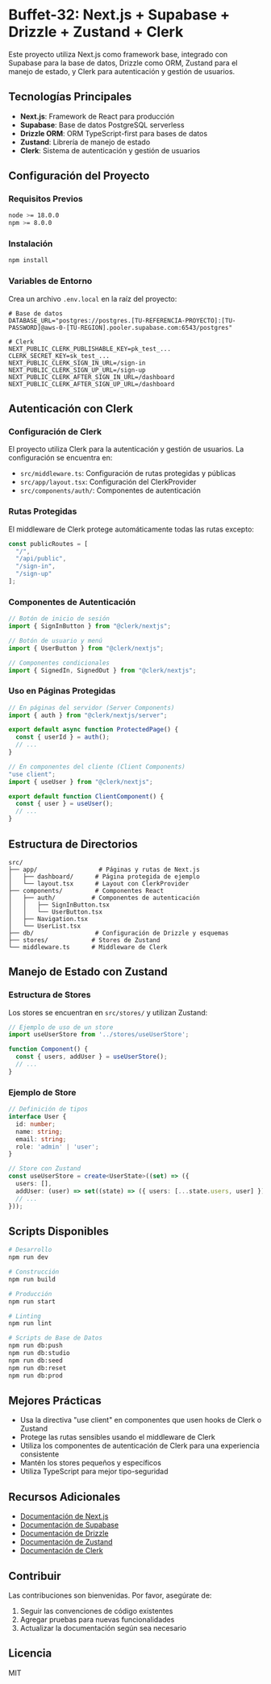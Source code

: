 # Buffet-32: Next.js + Supabase + Drizzle + Zustand + Clerk

Este proyecto utiliza Next.js como framework base, integrado con Supabase para la base de datos, Drizzle como ORM, Zustand para el manejo de estado, y Clerk para autenticación y gestión de usuarios.

## Tecnologías Principales

- **Next.js**: Framework de React para producción
- **Supabase**: Base de datos PostgreSQL serverless
- **Drizzle ORM**: ORM TypeScript-first para bases de datos
- **Zustand**: Librería de manejo de estado
- **Clerk**: Sistema de autenticación y gestión de usuarios

## Configuración del Proyecto

### Requisitos Previos

```bash
node >= 18.0.0
npm >= 8.0.0
```

### Instalación

```bash
npm install
```

### Variables de Entorno

Crea un archivo `.env.local` en la raíz del proyecto:

```env
# Base de datos
DATABASE_URL="postgres://postgres.[TU-REFERENCIA-PROYECTO]:[TU-PASSWORD]@aws-0-[TU-REGION].pooler.supabase.com:6543/postgres"

# Clerk
NEXT_PUBLIC_CLERK_PUBLISHABLE_KEY=pk_test_...
CLERK_SECRET_KEY=sk_test_...
NEXT_PUBLIC_CLERK_SIGN_IN_URL=/sign-in
NEXT_PUBLIC_CLERK_SIGN_UP_URL=/sign-up
NEXT_PUBLIC_CLERK_AFTER_SIGN_IN_URL=/dashboard
NEXT_PUBLIC_CLERK_AFTER_SIGN_UP_URL=/dashboard
```

## Autenticación con Clerk

### Configuración de Clerk

El proyecto utiliza Clerk para la autenticación y gestión de usuarios. La configuración se encuentra en:

- `src/middleware.ts`: Configuración de rutas protegidas y públicas
- `src/app/layout.tsx`: Configuración del ClerkProvider
- `src/components/auth/`: Componentes de autenticación

### Rutas Protegidas

El middleware de Clerk protege automáticamente todas las rutas excepto:

```typescript
const publicRoutes = [
  "/",
  "/api/public",
  "/sign-in",
  "/sign-up"
];
```

### Componentes de Autenticación

```typescript
// Botón de inicio de sesión
import { SignInButton } from "@clerk/nextjs";

// Botón de usuario y menú
import { UserButton } from "@clerk/nextjs";

// Componentes condicionales
import { SignedIn, SignedOut } from "@clerk/nextjs";
```

### Uso en Páginas Protegidas

```typescript
// En páginas del servidor (Server Components)
import { auth } from "@clerk/nextjs/server";

export default async function ProtectedPage() {
  const { userId } = auth();
  // ...
}

// En componentes del cliente (Client Components)
"use client";
import { useUser } from "@clerk/nextjs";

export default function ClientComponent() {
  const { user } = useUser();
  // ...
}
```

## Estructura de Directorios

```
src/
├── app/                 # Páginas y rutas de Next.js
│   ├── dashboard/      # Página protegida de ejemplo
│   └── layout.tsx      # Layout con ClerkProvider
├── components/         # Componentes React
│   ├── auth/          # Componentes de autenticación
│   │   ├── SignInButton.tsx
│   │   └── UserButton.tsx
│   ├── Navigation.tsx
│   └── UserList.tsx
├── db/                 # Configuración de Drizzle y esquemas
├── stores/            # Stores de Zustand
└── middleware.ts      # Middleware de Clerk
```

## Manejo de Estado con Zustand

### Estructura de Stores

Los stores se encuentran en `src/stores/` y utilizan Zustand:

```typescript
// Ejemplo de uso de un store
import useUserStore from '../stores/useUserStore';

function Component() {
  const { users, addUser } = useUserStore();
  // ...
}
```

### Ejemplo de Store

```typescript
// Definición de tipos
interface User {
  id: number;
  name: string;
  email: string;
  role: 'admin' | 'user';
}

// Store con Zustand
const useUserStore = create<UserState>((set) => ({
  users: [],
  addUser: (user) => set((state) => ({ users: [...state.users, user] })),
  // ...
}));
```

## Scripts Disponibles

```bash
# Desarrollo
npm run dev

# Construcción
npm run build

# Producción
npm run start

# Linting
npm run lint

# Scripts de Base de Datos
npm run db:push
npm run db:studio
npm run db:seed
npm run db:reset
npm run db:prod
```

## Mejores Prácticas

- Usa la directiva "use client" en componentes que usen hooks de Clerk o Zustand
- Protege las rutas sensibles usando el middleware de Clerk
- Utiliza los componentes de autenticación de Clerk para una experiencia consistente
- Mantén los stores pequeños y específicos
- Utiliza TypeScript para mejor tipo-seguridad

## Recursos Adicionales

- [Documentación de Next.js](https://nextjs.org/docs)
- [Documentación de Supabase](https://supabase.com/docs)
- [Documentación de Drizzle](https://orm.drizzle.team)
- [Documentación de Zustand](https://github.com/pmndrs/zustand)
- [Documentación de Clerk](https://clerk.com/docs)

## Contribuir

Las contribuciones son bienvenidas. Por favor, asegúrate de:

1. Seguir las convenciones de código existentes
2. Agregar pruebas para nuevas funcionalidades
3. Actualizar la documentación según sea necesario

## Licencia

MIT
